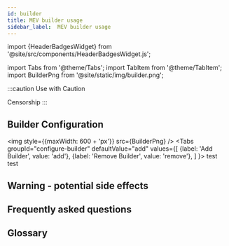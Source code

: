 ```yaml
---
id: builder
title: MEV builder usage
sidebar_label:  MEV builder usage
---
```


import {HeaderBadgesWidget} from '@site/src/components/HeaderBadgesWidget.js';

<HeaderBadgesWidget commaDelimitedContributors="James" lastVerifiedDateString="May 8th, 2023" lastVerifiedVersionString="v4.0.2" />

import Tabs from '@theme/Tabs';
import TabItem from '@theme/TabItem';
import BuilderPng from '@site/static/img/builder.png';

:::caution
Use with Caution

Censorship 
:::

## Builder Configuration
<img style={{maxWidth: 600 + 'px'}} src={BuilderPng} /> 
<Tabs
  groupId="configure-builder"
  defaultValue="add"
  values={[
    {label: 'Add Builder', value: 'add'},
    {label: 'Remove Builder', value: 'remove'},
  ]
}>
<TabItem value="add">
test
</TabItem>
<TabItem value="remove">
test
</TabItem>



## Warning - potential side effects

## Frequently asked questions

## Glossary